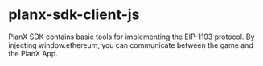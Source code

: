 # planx-sdk-client-js
PlanX SDK contains basic tools for implementing the EIP-1193 protocol. By injecting window.ethereum, you can communicate between the game and the PlanX App.
